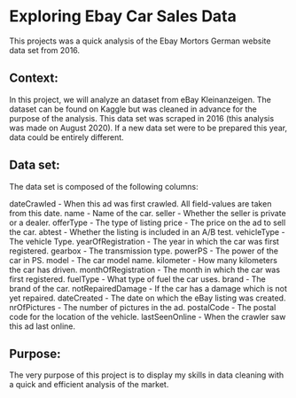 # Exploring Ebay Car Sales Data

This projects was a quick analysis of the Ebay Mortors German website data set from 2016.

## Context:

In this project, we will analyze an dataset from eBay Kleinanzeigen. The dataset can be found on Kaggle but was cleaned in advance for the purpose of the analysis. This data set was scraped in 2016 (this analysis was made on August 2020). If a new data set were to be prepared this year, data could be entirely different.

## Data set: 

The data set is composed of the following columns:

dateCrawled - When this ad was first crawled. All field-values are taken from this date.
name - Name of the car.
seller - Whether the seller is private or a dealer.
offerType - The type of listing
price - The price on the ad to sell the car.
abtest - Whether the listing is included in an A/B test.
vehicleType - The vehicle Type.
yearOfRegistration - The year in which the car was first registered.
gearbox - The transmission type.
powerPS - The power of the car in PS.
model - The car model name.
kilometer - How many kilometers the car has driven.
monthOfRegistration - The month in which the car was first registered.
fuelType - What type of fuel the car uses.
brand - The brand of the car.
notRepairedDamage - If the car has a damage which is not yet repaired.
dateCreated - The date on which the eBay listing was created.
nrOfPictures - The number of pictures in the ad.
postalCode - The postal code for the location of the vehicle.
lastSeenOnline - When the crawler saw this ad last online.

## Purpose:

The very purpose of this project is to display my skills in data cleaning with a quick and efficient analysis of the market.
